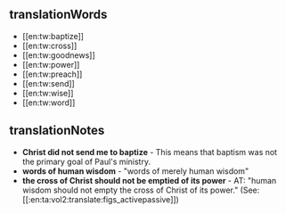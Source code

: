 ## translationWords

* [[en:tw:baptize]]
* [[en:tw:cross]]
* [[en:tw:goodnews]]
* [[en:tw:power]]
* [[en:tw:preach]]
* [[en:tw:send]]
* [[en:tw:wise]]
* [[en:tw:word]]

## translationNotes

* **Christ did not send me to baptize** - This means that baptism was not the primary goal of Paul's ministry.
* **words of human wisdom** - "words of merely human wisdom"
* **the cross of Christ should not be emptied of its power** - AT: "human wisdom should not empty the cross of Christ of its power." (See: [[:en:ta:vol2:translate:figs_activepassive]])
